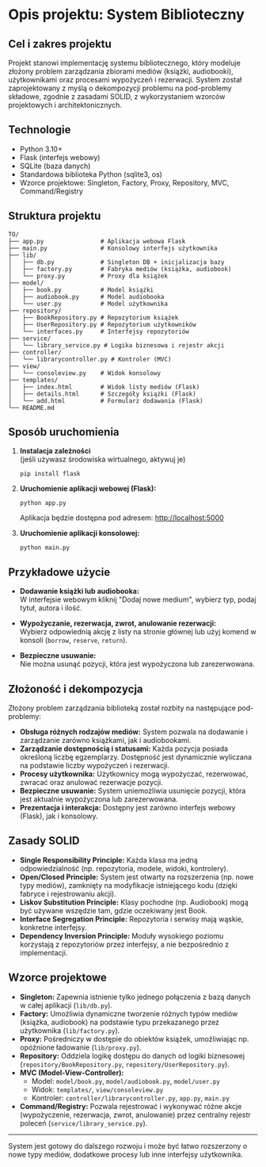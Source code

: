 # Opis projektu: System Biblioteczny

## Cel i zakres projektu

Projekt stanowi implementację systemu bibliotecznego, który modeluje złożony problem zarządzania zbiorami mediów (książki, audiobooki), użytkownikami oraz procesami wypożyczeń i rezerwacji. System został zaprojektowany z myślą o dekompozycji problemu na pod-problemy składowe, zgodnie z zasadami SOLID, z wykorzystaniem wzorców projektowych i architektonicznych.

## Technologie

- Python 3.10+
- Flask (interfejs webowy)
- SQLite (baza danych)
- Standardowa biblioteka Python (sqlite3, os)
- Wzorce projektowe: Singleton, Factory, Proxy, Repository, MVC, Command/Registry

## Struktura projektu

```
TO/
├── app.py                # Aplikacja webowa Flask
├── main.py               # Konsolowy interfejs użytkownika
├── lib/
│   ├── db.py             # Singleton DB + inicjalizacja bazy
│   ├── factory.py        # Fabryka mediów (książka, audiobook)
│   └── proxy.py          # Proxy dla książek
├── model/
│   ├── book.py           # Model książki
│   ├── audiobook.py      # Model audiobooka
│   └── user.py           # Model użytkownika
├── repository/
│   ├── BookRepository.py # Repozytorium książek
│   ├── UserRepository.py # Repozytorium użytkowników
│   └── interfaces.py     # Interfejsy repozytoriów
├── service/
│   └── library_service.py # Logika biznesowa i rejestr akcji
├── controller/
│   └── librarycontroller.py # Kontroler (MVC)
├── view/
│   └── consoleview.py    # Widok konsolowy
├── templates/
│   ├── index.html        # Widok listy mediów (Flask)
│   ├── details.html      # Szczegóły książki (Flask)
│   └── add.html          # Formularz dodawania (Flask)
└── README.md
```

## Sposób uruchomienia

1. **Instalacja zależności**  
   (jeśli używasz środowiska wirtualnego, aktywuj je)
   ```
   pip install flask
   ```

2. **Uruchomienie aplikacji webowej (Flask):**
   ```
   python app.py
   ```
   Aplikacja będzie dostępna pod adresem: [http://localhost:5000](http://localhost:5000)

3. **Uruchomienie aplikacji konsolowej:**
   ```
   python main.py
   ```

## Przykładowe użycie

- **Dodawanie książki lub audiobooka:**  
  W interfejsie webowym kliknij "Dodaj nowe medium", wybierz typ, podaj tytuł, autora i ilość.

- **Wypożyczanie, rezerwacja, zwrot, anulowanie rezerwacji:**  
  Wybierz odpowiednią akcję z listy na stronie głównej lub użyj komend w konsoli (`borrow`, `reserve`, `return`).

- **Bezpieczne usuwanie:**  
  Nie można usunąć pozycji, która jest wypożyczona lub zarezerwowana.

## Złożoność i dekompozycja

Złożony problem zarządzania biblioteką został rozbity na następujące pod-problemy:

- **Obsługa różnych rodzajów mediów:** System pozwala na dodawanie i zarządzanie zarówno książkami, jak i audiobookami.
- **Zarządzanie dostępnością i statusami:** Każda pozycja posiada określoną liczbę egzemplarzy. Dostępność jest dynamicznie wyliczana na podstawie liczby wypożyczeń i rezerwacji.
- **Procesy użytkownika:** Użytkownicy mogą wypożyczać, rezerwować, zwracać oraz anulować rezerwacje pozycji.
- **Bezpieczne usuwanie:** System uniemożliwia usunięcie pozycji, która jest aktualnie wypożyczona lub zarezerwowana.
- **Prezentacja i interakcja:** Dostępny jest zarówno interfejs webowy (Flask), jak i konsolowy.

## Zasady SOLID

- **Single Responsibility Principle:** Każda klasa ma jedną odpowiedzialność (np. repozytoria, modele, widoki, kontrolery).
- **Open/Closed Principle:** System jest otwarty na rozszerzenia (np. nowe typy mediów), zamknięty na modyfikacje istniejącego kodu (dzięki fabryce i rejestrowaniu akcji).
- **Liskov Substitution Principle:** Klasy pochodne (np. Audiobook) mogą być używane wszędzie tam, gdzie oczekiwany jest Book.
- **Interface Segregation Principle:** Repozytoria i serwisy mają wąskie, konkretne interfejsy.
- **Dependency Inversion Principle:** Moduły wysokiego poziomu korzystają z repozytoriów przez interfejsy, a nie bezpośrednio z implementacji.

## Wzorce projektowe

- **Singleton:** Zapewnia istnienie tylko jednego połączenia z bazą danych w całej aplikacji (`lib/db.py`).
- **Factory:** Umożliwia dynamiczne tworzenie różnych typów mediów (książka, audiobook) na podstawie typu przekazanego przez użytkownika (`lib/factory.py`).
- **Proxy:** Pośredniczy w dostępie do obiektów książek, umożliwiając np. opóźnione ładowanie (`lib/proxy.py`).
- **Repository:** Oddziela logikę dostępu do danych od logiki biznesowej (`repository/BookRepository.py`, `repository/UserRepository.py`).
- **MVC (Model-View-Controller):**
  - Model: `model/book.py`, `model/audiobook.py`, `model/user.py`
  - Widok: `templates/`, `view/consoleview.py`
  - Kontroler: `controller/librarycontroller.py`, `app.py`, `main.py`
- **Command/Registry:** Pozwala rejestrować i wykonywać różne akcje (wypożyczenie, rezerwacja, zwrot, anulowanie) przez centralny rejestr poleceń (`service/library_service.py`).

---

System jest gotowy do dalszego rozwoju i może być łatwo rozszerzony o nowe typy mediów, dodatkowe procesy lub inne interfejsy użytkownika.

